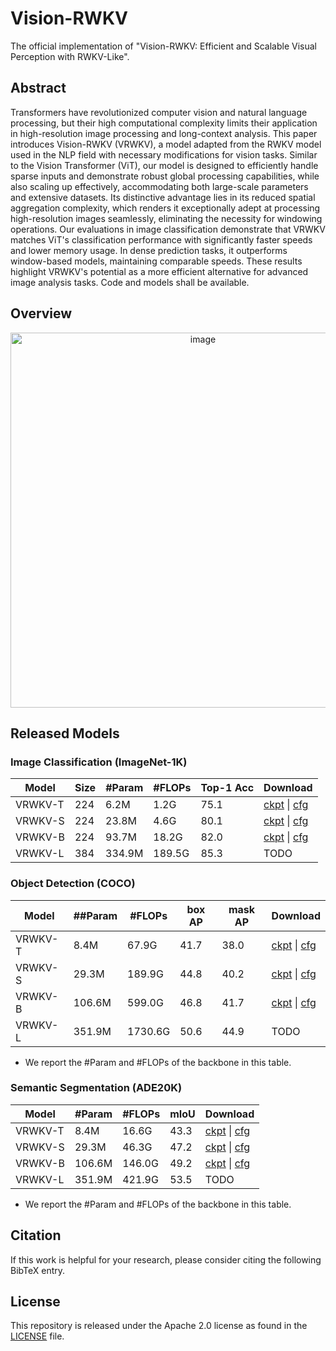 # Vision-RWKV
The official implementation of "Vision-RWKV: Efficient and Scalable Visual Perception with RWKV-Like".

## Abstract
Transformers have revolutionized computer vision and natural language processing, but their high computational complexity limits their application in high-resolution image processing and long-context analysis. This paper introduces Vision-RWKV (VRWKV), a model adapted from the RWKV model used in the NLP field with necessary modifications for vision tasks. Similar to the Vision Transformer (ViT), our model is designed to efficiently handle sparse inputs and demonstrate robust global processing capabilities, while also scaling up effectively, accommodating both large-scale parameters and extensive datasets. Its distinctive advantage lies in its reduced spatial aggregation complexity, which renders it exceptionally adept at processing high-resolution images seamlessly, eliminating the necessity for windowing operations. Our evaluations in image classification demonstrate that VRWKV matches ViT's classification performance with significantly faster speeds and lower memory usage. In dense prediction tasks, it outperforms window-based models, maintaining comparable speeds. These results highlight VRWKV's potential as a more efficient alternative for advanced image analysis tasks.
Code and models shall be available.

## Overview
<div align="center">
<img width="600" alt="image" src="assets/overall_architecture.JPG">
</div>

## Released Models

### Image Classification (ImageNet-1K)

|  Model  |   Size   | #Param | #FLOPs | Top-1 Acc |       Download       |
| ------- | -------- | ------ | ----- | --------- | -------------------- |
| VRWKV-T |  224 |   6.2M |  1.2G |    75.1   | [ckpt](https://huggingface.co/OpenGVLab/Vision-RWKV/resolve/main/vrwkv_t_in1k_224.pth) \| [cfg](classification/configs/vrwkv/vrwkv_tiny_8xb128_in1k.py)  |
| VRWKV-S |  224 |  23.8M |  4.6G |    80.1   | [ckpt](https://huggingface.co/OpenGVLab/Vision-RWKV/resolve/main/vrwkv_s_in1k_224.pth) \| [cfg](classification/configs/vrwkv/vrwkv_small_8xb128_in1k.py) |
| VRWKV-B |  224 |  93.7M | 18.2G |    82.0   | [ckpt](https://huggingface.co/OpenGVLab/Vision-RWKV/resolve/main/vrwkv_b_in1k_224.pth) \| [cfg](classification/configs/vrwkv/vrwkv_base_16xb64_in1k.py)  |
| VRWKV-L |  384 | 334.9M | 189.5G |    85.3   | TODO |

### Object Detection (COCO)

|  Model  | ##Param | #FLOPs | box AP | mask AP |       Download       |
| ------- | ------------------ | ---------------- | ------------ | ------------ | -------------------- |
| VRWKV-T |        8.4M        |       67.9G      |     41.7     |     38.0     |  [ckpt](https://huggingface.co/OpenGVLab/Vision-RWKV/resolve/main/mask_rcnn_vrwkv_adapter_tiny_fpn_1x_coco.pth) \| [cfg](detection/configs/mask_rcnn/mask_rcnn_vrwkv_adapter_tiny_fpn_1x_coco.py) |
| VRWKV-S |       29.3M        |      189.9G      |     44.8     |     40.2     |  [ckpt](https://huggingface.co/OpenGVLab/Vision-RWKV/resolve/main/mask_rcnn_vrwkv_adapter_small_fpn_1x_coco.pth) \| [cfg](detection/configs/mask_rcnn/mask_rcnn_vrwkv_adapter_small_fpn_1x_coco.py) |
| VRWKV-B |      106.6M        |      599.0G      |     46.8     |     41.7     |  [ckpt](https://huggingface.co/OpenGVLab/Vision-RWKV/resolve/main/mask_rcnn_vrwkv_adapter_base_fpn_1x_coco.pth) \| [cfg](detection/configs/mask_rcnn/mask_rcnn_vrwkv_adapter_base_fpn_1x_coco.py) |
| VRWKV-L |      351.9M        |     1730.6G      |     50.6     |     44.9     | TODO |

- We report the \#Param and \#FLOPs of the backbone in this table.

### Semantic Segmentation (ADE20K)

|  Model  | #Param             | #FLOPs |   mIoU   |       Download       |
| ------- | ------------------ | ---------------- | -------- | -------------------- |
| VRWKV-T |        8.4M        |       16.6G      |   43.3   |  [ckpt](https://huggingface.co/OpenGVLab/Vision-RWKV/resolve/main/upernet_vrwkv_adapter_tiny_512_160k_ade20k.pth) \| [cfg](segmentation/configs/ade20k/upernet_vrwkv_adapter_tiny_512_160k_ade20k.py) |
| VRWKV-S |       29.3M        |       46.3G      |   47.2   |  [ckpt](https://huggingface.co/OpenGVLab/Vision-RWKV/resolve/main/upernet_vrwkv_adapter_small_512_160k_ade20k.pth) \| [cfg](segmentation/configs/ade20k/upernet_vrwkv_adapter_small_512_160k_ade20k.py) |
| VRWKV-B |      106.6M        |      146.0G      |   49.2   |  [ckpt](https://huggingface.co/OpenGVLab/Vision-RWKV/resolve/main/upernet_vrwkv_adapter_base_512_160k_ade20k.pth) \| [cfg](segmentation/configs/ade20k/upernet_vrwkv_adapter_base_512_160k_ade20k.py) |
| VRWKV-L |      351.9M        |      421.9G      |   53.5   | TODO |

- We report the \#Param and \#FLOPs of the backbone in this table.


## Citation
If this work is helpful for your research, please consider citing the following BibTeX entry.

## License
This repository is released under the Apache 2.0 license as found in the [LICENSE](LICENSE) file.
